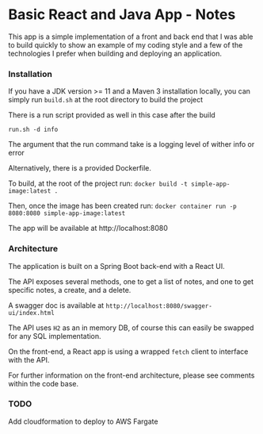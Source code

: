 # Basic React and Java App - Notes

This app is a simple implementation of a front and back end that I was able to build quickly to show an example of my coding style and 
a few of the technologies I prefer when building and deploying an
application.

### Installation ###

If you have a JDK version  >= 11 and a Maven 3 installation locally,
you can simply run `build.sh` at the root directory to build the project

There is a run script provided as well in this case after the build

`run.sh -d info`

The argument that the run command take is a logging level of wither info or error


Alternatively, there is a provided Dockerfile.

To build, at the root of the project run:
`docker build -t simple-app-image:latest . `

Then, once the image has been created run: `docker container run -p 8080:8080 simple-app-image:latest`


The app will be available at http://localhost:8080

### Architecture ###

The application is built on a Spring Boot back-end with a React UI.

The API exposes several methods, one to get a list of notes, and one to get specific notes, a create, and a delete. 

A swagger doc is available at `http://localhost:8080/swagger-ui/index.html`

The API uses `H2` as an in memory DB, of course this can easily be swapped for any SQL implementation.

On the front-end, a React app is using a wrapped `fetch` client to interface with the API.

For further information on the front-end architecture, please see comments within the code base.

### TODO ###

Add cloudformation to deploy to AWS Fargate